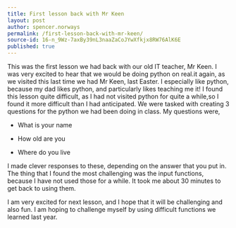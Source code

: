 ```yaml
---
title: First lesson back with Mr Keen
layout: post
author: spencer.norways
permalink: /first-lesson-back-with-mr-keen/
source-id: 16-n_9Wz-7axBy39nL3naaZaCoJYwXfkjx8RW76AlK6E
published: true
---
```

This was the first lesson we had back with our old IT teacher, Mr Keen. I was very excited to hear that we would be doing python on real.it again, as we visited this last time we had Mr Keen, last Easter. I especially like python, because my dad likes python, and particularly likes teaching me it! I found this lesson quite difficult, as I had not visited python for quite a while,so I found it more difficult than I had anticipated. We were tasked with creating 3 questions for the python we had been doing in class. My questions were,

* What is your name

* How old are you

* Where do you live

I made clever responses to these, depending on the answer that you put in. The thing that I found the most challenging was the input functions, because I have not used those for a while. It took me about 30 minutes to get back to using them. 

I am very excited for next lesson, and I hope that it will be challenging and also fun. I am hoping to challenge myself by using difficult functions we learned last year.

